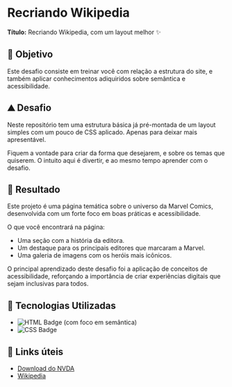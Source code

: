 # Recriando Wikipedia

**Título:** Recriando Wikipedia, com um layout melhor ✨

## 🎯 Objetivo
Este desafio consiste em treinar você com relação a estrutura do site, e também aplicar conhecimentos adiquiridos sobre semântica e acessibilidade.

## ⛰️ Desafio
Neste repositório tem uma estrutura básica já pré-montada de um layout simples com um pouco de CSS aplicado. Apenas para deixar mais apresentável.

Fiquem a vontade para criar da forma que desejarem, e sobre os temas que quiserem. O intuito aqui é divertir, e ao mesmo tempo aprender com o desafio.

## 🚀 Resultado
Este projeto é uma página temática sobre o universo da Marvel Comics, desenvolvida com um forte foco em boas práticas e acessibilidade.

O que você encontrará na página:

- Uma seção com a história da editora.
- Um destaque para os principais editores que marcaram a Marvel.
- Uma galeria de imagens com os heróis mais icônicos.

O principal aprendizado deste desafio foi a aplicação de conceitos de acessibilidade, reforçando a importância de criar experiências digitais que sejam inclusivas para todos.

## 🤖 Tecnologias Utilizadas

- ![HTML Badge](https://img.shields.io/badge/-HTML-239120?style=flat&logo=html5&logoColor=white) (com foco em semântica)
- ![CSS Badge](https://img.shields.io/badge/-CSS-1572B6?style=flat&logo=css3&logoColor=white) 

## 🔗 Links úteis
- [Download do NVDA](https://www.nvaccess.org/download/)
- [Wikipedia](https://pt.wikipedia.org/)
